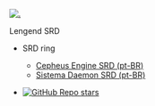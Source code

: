 <!-- Logo -->
[![.](./_media/favicon.ico)](/)

<!-- Title -->
Lengend SRD

* SRD ring
  * [Cepheus Engine SRD (pt-BR)](https://nerun.github.io/cepheus)
  * [Sistema Daemon SRD (pt-BR)](https://nerun.github.io/sistema-daemon)

* [![GitHub Repo stars](https://img.shields.io/github/stars/nerun/legend-srd ':class=badge')](https://github.com/nerun/legend-srd)